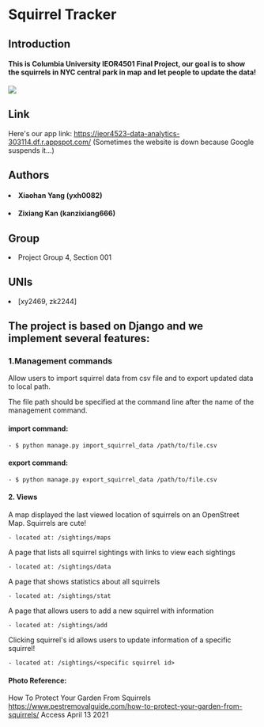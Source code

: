 # Squirrel Tracker

## Introduction
#### This is Columbia University IEOR4501 Final Project, our goal is to show the squirrels in NYC central park in map and let people to update the data! 

![](https://www.pestremovalguide.com/wp-content/uploads/2015/08/squirrel_garden.jpg)

## Link 
Here's our app link:
https://ieor4523-data-analytics-303114.df.r.appspot.com/ 
(Sometimes the website is down because Google suspends it...)

## Authors 
#### <li> Xiaohan Yang (yxh0082)</li>
#### <li> Zixiang Kan (kanzixiang666)</li>


## Group
<li> Project Group 4, Section 001 </li>
  
  
## UNIs 
<li> [xy2469, zk2244] </li>
    
   
   
## The project is based on Django and we implement several features:

### 1.Management commands 

Allow users to import squirrel data from csv file and to export updated data to local path.

The file path should be specified at the command line after the name of the management command. 

#### import command:
    - $ python manage.py import_squirrel_data /path/to/file.csv
#### export command:
    - $ python manage.py export_squirrel_data /path/to/file.csv
  
#### 2. Views
A map displayed the last viewed location of squirrels on an OpenStreet Map. Squirrels are cute!
    
    - located at: /sightings/maps 
    
    
A page that lists all squirrel sightings with links to view each sightings 
    
    - located at: /sightings/data
    
    
A page that shows statistics about all squirrels
    
    - located at: /sightings/stat 
    
    
A page that allows users to add a new squirrel with information
    
    - located at: /sightings/add
    
    
Clicking squirrel's id allows users to update information of a specific squirrel!
    
    - located at: /sightings/<specific squirrel id> 
    

#### Photo Reference: 
How To Protect Your Garden From Squirrels
https://www.pestremovalguide.com/how-to-protect-your-garden-from-squirrels/ Access April 13 2021 
